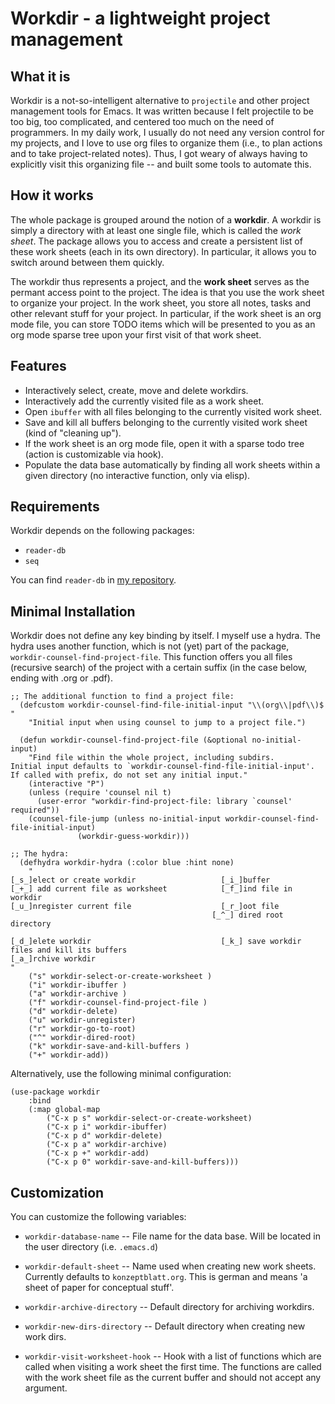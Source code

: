 # Workdir - a lightweight project management

## What it is

Workdir is a not-so-intelligent alternative to `projectile` and other
project management tools for Emacs. It was written because I felt
projectile to be too big, too complicated, and centered too much on
the need of programmers. In my daily work, I usually do not need any
version control for my projects, and I love to use org files to
organize them (i.e., to plan actions and to take project-related
notes). Thus, I got weary of always having to explicitly visit this
organizing file -- and built some tools to automate this.

## How it works

The whole package is grouped around the notion of a **workdir**. A
workdir is simply a directory with at least one single file, which is
called the *work sheet*. The package allows you to access and create a
persistent list of these work sheets (each in its own directory). In
particular, it allows you to switch around between them quickly.

The workdir thus represents a project, and the **work sheet** serves
as the permant access point to the project. The idea is that you use
the work sheet to organize your project. In the work sheet, you store
all notes, tasks and other relevant stuff for your project. In
particular, if the work sheet is an org mode file, you can store TODO
items which will be presented to you as an org mode sparse tree upon
your first visit of that work sheet.

## Features

 * Interactively select, create, move and delete workdirs.
 * Interactively add the currently visited file as a work sheet.
 * Open `ibuffer` with all files belonging to the currently visited work
   sheet.
 * Save and kill all buffers belonging to the currently visited work
   sheet (kind of "cleaning up").
 * If the work sheet is an org mode file, open it with a sparse todo
   tree (action is customizable via hook).
 * Populate the data base automatically by finding all work sheets
   within a given directory (no interactive function, only via elisp).

## Requirements

Workdir depends on the following packages:

* `reader-db`
 * `seq`

You can find `reader-db` in [my repository](https://github.com/publicimageltd/reader-db "Link to repository 'reader-db'").

## Minimal Installation 

Workdir does not define any key binding by itself. I myself use a
hydra. The hydra uses another function, which is not (yet) part of the
package, `workdir-counsel-find-project-file`. This function offers you
all files (recursive search) of the project with a certain suffix (in
the case below, ending with .org or .pdf).

``` emacs-lisp
;; The additional function to find a project file:
  (defcustom workdir-counsel-find-file-initial-input "\\(org\\|pdf\\)$ "
    "Initial input when using counsel to jump to a project file.")
	
  (defun workdir-counsel-find-project-file (&optional no-initial-input)
    "Find file within the whole project, including subdirs.
Initial input defaults to `workdir-counsel-find-file-initial-input'. 
If called with prefix, do not set any initial input."
    (interactive "P")
    (unless (require 'counsel nil t)
      (user-error "workdir-find-project-file: library `counsel' required"))
    (counsel-file-jump (unless no-initial-input workdir-counsel-find-file-initial-input)
		       (workdir-guess-workdir)))
		
;; The hydra:
  (defhydra workdir-hydra (:color blue :hint none)
    "
[_s_]elect or create workdir                   [_i_]buffer                     
[_+_] add current file as worksheet            [_f_]ind file in workdir        
[_u_]nregister current file                    [_r_]oot file
                                             [_^_] dired root directory
                        
[_d_]elete workdir                             [_k_] save workdir files and kill its buffers
[_a_]rchive workdir
"
    ("s" workdir-select-or-create-worksheet )
    ("i" workdir-ibuffer )
    ("a" workdir-archive )
    ("f" workdir-counsel-find-project-file )
    ("d" workdir-delete)
    ("u" workdir-unregister)
    ("r" workdir-go-to-root)
    ("^" workdir-dired-root)
    ("k" workdir-save-and-kill-buffers )
    ("+" workdir-add))
```

Alternatively, use the following minimal configuration:

``` emacs-lisp
(use-package workdir
	:bind
	(:map global-map
		("C-x p s" workdir-select-or-create-worksheet)
		("C-x p i" workdir-ibuffer)
		("C-x p d" workdir-delete)
		("C-x p a" workdir-archive)
		("C-x p +" workdir-add)
		("C-x p 0" workdir-save-and-kill-buffers)))
```

## Customization

You can customize the following variables:

 * `workdir-database-name` -- File name for the data base. Will be
   located in the user directory (i.e. `.emacs.d`)
   
 * `workdir-default-sheet` -- Name used when creating new work sheets.
   Currently defaults to `konzeptblatt.org`. This is german and means
   'a sheet of paper for conceptual stuff'.
   
 * `workdir-archive-directory` -- Default directory for archiving
   workdirs.
   
 * `workdir-new-dirs-directory` -- Default directory when creating new
   work dirs.

 * `workdir-visit-worksheet-hook` -- Hook with a list of functions
   which are called when visiting a work sheet the first time. The
   functions are called with the work sheet file as the current buffer
   and should not accept any argument.
   
